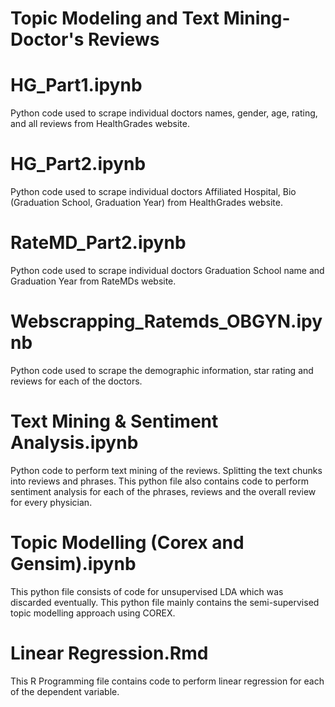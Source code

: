 # Topic Modeling and Text Mining- Doctor's Reviews

# HG_Part1.ipynb 
Python code used to scrape individual doctors names, gender, age, rating, and all reviews from HealthGrades website.

# HG_Part2.ipynb 
Python code used to scrape individual doctors Affiliated Hospital, Bio (Graduation School, Graduation Year) from HealthGrades website.
 
# RateMD_Part2.ipynb 
Python code used to scrape individual doctors Graduation School name and Graduation Year from RateMDs website.

# Webscrapping_Ratemds_OBGYN.ipynb 
Python code used to scrape the demographic information, star rating and reviews for each of the doctors.

# Text Mining & Sentiment Analysis.ipynb 
Python code to perform text mining of the reviews. Splitting the text chunks into reviews and phrases. This python file also contains code to perform sentiment analysis for each of the phrases, reviews and the overall review for every physician. 

# Topic Modelling (Corex and Gensim).ipynb
This python file consists of code for unsupervised LDA which was discarded eventually. This python file mainly contains the semi-supervised topic modelling approach using COREX. 

# Linear Regression.Rmd
This R Programming file contains code to perform linear regression for each of the dependent variable.
